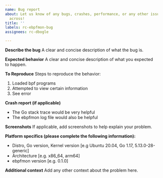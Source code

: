 ```yaml
---
name: Bug report
about: Let us know of any bugs, crashes, performance, or any other issues you come
  across!
title: ''
labels: rc-ebpfmon-bug
assignees: rc-dbogle

---
```


**Describe the bug**
A clear and concise description of what the bug is.

**Expected behavior**
A clear and concise description of what you expected to happen.

**To Reproduce**
Steps to reproduce the behavior:
1. Loaded bpf programs
2. Attempted to view certain information
3. See error

**Crash report (if applicable)**
* The Go stack trace would be very helpful
* The ebpfmon log file would also be helpful

**Screenshots**
If applicable, add screenshots to help explain your problem.

**Platform specifics (please complete the following information):**
 - Distro, Go version, Kernel version [e.g Ubuntu 20.04, Go 1.17, 5.13.0-28-generic]
 - Architecture [e.g. x86_64, arm64]
 - ebpfmon version [e.g. 0.1.0]

**Additional context**
Add any other context about the problem here.